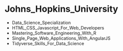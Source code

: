 # Johns_Hopkins_University
* Data_Science_Specialization
* HTML_CSS_Javascript_For_Web_Developers
* Mastering_Software_Engineering_With_R
* Single_Page_Web_Applications_With_AngularJS
* Tidyverse_Skills_For_Data_Science

